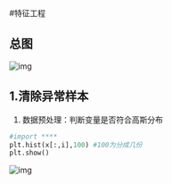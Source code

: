 #特征工程
## 总图
![img](http://images2015.cnblogs.com/blog/927391/201604/927391-20160430145122660-830141495.jpg)

## 1.清除异常样本
1. 数据预处理：判断变量是否符合高斯分布
~~~python
#import ****
plt.hist(x[:,i],100) #100为分成几份
plt.show()
~~~
![img]()
